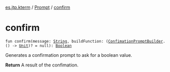 [es.jtp.kterm](../index.md) / [Prompt](index.md) / [confirm](./confirm.md)

# confirm

`fun confirm(message: `[`String`](https://kotlinlang.org/api/latest/jvm/stdlib/kotlin/-string/index.html)`, buildFunction: (`[`ConfimationPromptBuilder`](../../es.jtp.kterm.prompt/-confimation-prompt-builder/index.md)`.() -> `[`Unit`](https://kotlinlang.org/api/latest/jvm/stdlib/kotlin/-unit/index.html)`)? = null): `[`Boolean`](https://kotlinlang.org/api/latest/jvm/stdlib/kotlin/-boolean/index.html)

Generates a confirmation prompt to ask for a boolean value.

**Return**
A result of the confimation.

